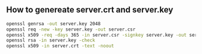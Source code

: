 ## How to genereate server.crt and server.key

```sh
openssl genrsa -out server.key 2048
openssl req -new -key server.key -out server.csr
openssl x509 -req -days 365 -in server.csr -signkey server.key -out server.crt
openssl rsa -in server.key -check
openssl x509 -in server.crt -text -noout
```
